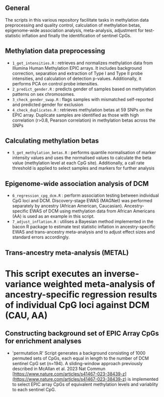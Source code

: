## General 
The scripts in this various repository facilitate tasks in methylation data preprocessing and quality control, calculation of methylation betas, epigenome-wide association analysis, meta-analysis, adjustment for test-statistic inflation and finally the identification of sentinel CpGs. 

## Methylation data preprocessing

* `1_get_intensities.R` : retrieves and normalizes methylation data from Illumina Human Methylation EPIC arrays. It includes background correction, separation and extraction of Type I and Type II probe intensities, and calculation of detection p-values. Additionally, it performs PCA on control probe intensities.
* `2_predict_gender.R` : predicts gender of samples based on methylation patterns on sex chromosomes.
* `3_check_gender_swap.R` : flags samples with mismatched self-reported and predicted gender for exclusion
* `4_check_duplicates.R` : retrieves methylation betas at 59 SNPs on the EPIC array. Duplicate samples are identified as those with high correlation (r>0.8, Pearson correlation) in methylation betas across the SNPs

## Calculating methylation betas
* `5_get_methylation_betas.R` : performs quantile normalisation of marker intensity values and uses the normalised values to calculate the beta value (methylation level at each CpG site). Additionally, a call rate threshold is applied to select samples and markers for further analysis

## Epigenome-wide association analysis of DCM 
* `6_regression_cpg_dcm.R` : perform association testing between individual CpG loci and DCM. Discovery-stage EWAS (MAGNet) was performed separately by ancestry (African American, Caucasian). Ancestry-specific EWAS of DCM using methylation data from African Americans (AA) is used as an example in this script.
* `7_adjust_inflation.R` : utilises a Bayesian method implemented in the bacon R package to estimate test statistic inflation in ancestry-specific EWAS and trans-ancestry meta-analysis and to adjust effect sizes and standard errors accordingly.

## Trans-ancestry meta-analysis (METAL)

# This script executes an inverse-variance weighted meta-analysis of ancestry-specific regression results of individual CpG loci against DCM (CAU, AA) 


## Constructing background set of EPIC Array CpGs for enrichment analyses

* 'permutation.R' Script generates a background consisting of 1000 permuted sets of CpGs, each equal in length to the number of DCM sentinel CpG set (n=194). A sliding-window approach previously described in McAllan et al. 2023 Nat Commun [https://www.nature.com/articles/s41467-023-38439-z](https://www.nature.com/articles/s41467-023-38439-z) is implemented to select EPIC array CpGs of equivalent methylation levels and variablity to each sentinel CpG.
